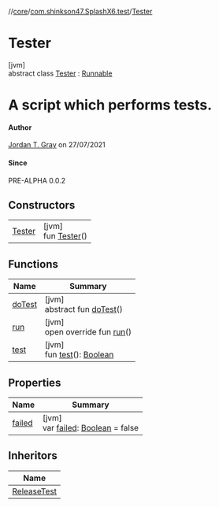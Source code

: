 //[core](../../../index.md)/[com.shinkson47.SplashX6.test](../index.md)/[Tester](index.md)

# Tester

[jvm]\
abstract class [Tester](index.md) : [Runnable](https://docs.oracle.com/javase/8/docs/api/java/lang/Runnable.html)

# A script which performs tests.

#### Author

[Jordan T. Gray](https://www.shinkson47.in) on 27/07/2021

#### Since

PRE-ALPHA 0.0.2

## Constructors

| | |
|---|---|
| [Tester](-tester.md) | [jvm]<br>fun [Tester](-tester.md)() |

## Functions

| Name | Summary |
|---|---|
| [doTest](do-test.md) | [jvm]<br>abstract fun [doTest](do-test.md)() |
| [run](run.md) | [jvm]<br>open override fun [run](run.md)() |
| [test](test.md) | [jvm]<br>fun [test](test.md)(): [Boolean](https://kotlinlang.org/api/latest/jvm/stdlib/kotlin/-boolean/index.html) |

## Properties

| Name | Summary |
|---|---|
| [failed](failed.md) | [jvm]<br>var [failed](failed.md): [Boolean](https://kotlinlang.org/api/latest/jvm/stdlib/kotlin/-boolean/index.html) = false |

## Inheritors

| Name |
|---|
| [ReleaseTest](../-release-test/index.md) |
